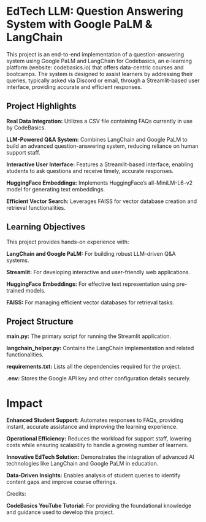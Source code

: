 # EdTech LLM: Question Answering System with Google PaLM & LangChain

This project is an end-to-end implementation of a question-answering system using Google PaLM and LangChain for Codebasics, an e-learning platform (website: codebasics.io) that offers data-centric courses and bootcamps. The system is designed to assist learners by addressing their queries, typically asked via Discord or email, through a Streamlit-based user interface, providing accurate and efficient responses.

## **Project Highlights**

**Real Data Integration:** Utilizes a CSV file containing FAQs currently in use by CodeBasics.

**LLM-Powered Q&A System:** Combines LangChain and Google PaLM to build an advanced question-answering system, reducing reliance on human support staff.

**Interactive User Interface:** Features a Streamlit-based interface, enabling students to ask questions and receive timely, accurate responses.

**HuggingFace Embeddings:** Implements HuggingFace’s all-MiniLM-L6-v2 model for generating text embeddings.

**Efficient Vector Search:** Leverages FAISS for vector database creation and retrieval functionalities.

## **Learning Objectives**

This project provides hands-on experience with:

**LangChain and Google PaLM:** For building robust LLM-driven Q&A systems.

**Streamlit:** For developing interactive and user-friendly web applications.

**HuggingFace Embeddings:** For effective text representation using pre-trained models.

**FAISS:** For managing efficient vector databases for retrieval tasks.

## **Project Structure**

**main.py:** The primary script for running the Streamlit application.

**langchain_helper.py:** Contains the LangChain implementation and related functionalities.

**requirements.txt:** Lists all the dependencies required for the project.

**.env:** Stores the Google API key and other configuration details securely.

# **Impact**

**Enhanced Student Support:** Automates responses to FAQs, providing instant, accurate assistance and improving the learning experience.

**Operational Efficiency:** Reduces the workload for support staff, lowering costs while ensuring scalability to handle a growing number of learners.

**Innovative EdTech Solution:** Demonstrates the integration of advanced AI technologies like LangChain and Google PaLM in education.

**Data-Driven Insights:** Enables analysis of student queries to identify content gaps and improve course offerings.

Credits:

**CodeBasics YouTube Tutorial:** For providing the foundational knowledge and guidance used to develop this project.







